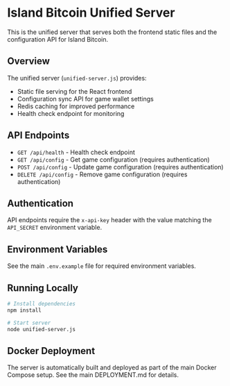 # Island Bitcoin Unified Server

This is the unified server that serves both the frontend static files and the configuration API for Island Bitcoin.

## Overview

The unified server (`unified-server.js`) provides:
- Static file serving for the React frontend
- Configuration sync API for game wallet settings
- Redis caching for improved performance
- Health check endpoint for monitoring

## API Endpoints

- `GET /api/health` - Health check endpoint
- `GET /api/config` - Get game configuration (requires authentication)
- `POST /api/config` - Update game configuration (requires authentication)
- `DELETE /api/config` - Remove game configuration (requires authentication)

## Authentication

API endpoints require the `x-api-key` header with the value matching the `API_SECRET` environment variable.

## Environment Variables

See the main `.env.example` file for required environment variables.

## Running Locally

```bash
# Install dependencies
npm install

# Start server
node unified-server.js
```

## Docker Deployment

The server is automatically built and deployed as part of the main Docker Compose setup. See the main DEPLOYMENT.md for details.